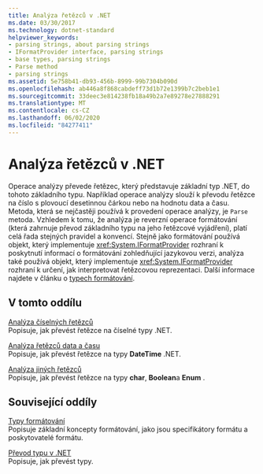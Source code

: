 ```yaml
---
title: Analýza řetězců v .NET
ms.date: 03/30/2017
ms.technology: dotnet-standard
helpviewer_keywords:
- parsing strings, about parsing strings
- IFormatProvider interface, parsing strings
- base types, parsing strings
- Parse method
- parsing strings
ms.assetid: 5e758b41-db93-456b-8999-99b7304b090d
ms.openlocfilehash: ab446a8f868cabdeff73d1b72e1399b7c2beb1e1
ms.sourcegitcommit: 33deec3e814238fb18a49b2a7e89278e27888291
ms.translationtype: MT
ms.contentlocale: cs-CZ
ms.lasthandoff: 06/02/2020
ms.locfileid: "84277411"
---
```

# <a name="parsing-strings-in-net"></a>Analýza řetězců v .NET
Operace analýzy převede řetězec, který představuje základní typ .NET, do tohoto základního typu. Například operace analýzy slouží k převodu řetězce na číslo s plovoucí desetinnou čárkou nebo na hodnotu data a času. Metoda, která se nejčastěji používá k provedení operace analýzy, je `Parse` metoda. Vzhledem k tomu, že analýza je reverzní operace formátování (která zahrnuje převod základního typu na jeho řetězcové vyjádření), platí celá řada stejných pravidel a konvencí. Stejně jako formátování používá objekt, který implementuje <xref:System.IFormatProvider> rozhraní k poskytnutí informací o formátování zohledňující jazykovou verzi, analýza také používá objekt, který implementuje <xref:System.IFormatProvider> rozhraní k určení, jak interpretovat řetězcovou reprezentaci. Další informace najdete v článku o [typech formátování](formatting-types.md).  
  
## <a name="in-this-section"></a>V tomto oddílu  
 [Analýza číselných řetězců](parsing-numeric.md)  
 Popisuje, jak převést řetězce na číselné typy .NET.  
  
 [Analýza řetězců data a času](parsing-datetime.md)  
 Popisuje, jak převést řetězce na typy **DateTime** .NET.  
  
 [Analýza jiných řetězců](parsing-other.md)  
 Popisuje, jak převést řetězce na typy **char**, **Boolean**a **Enum** .  
  
## <a name="related-sections"></a>Související oddíly  
 [Typy formátování](formatting-types.md)  
 Popisuje základní koncepty formátování, jako jsou specifikátory formátu a poskytovatelé formátu.  
  
 [Převod typu v .NET](type-conversion.md)  
 Popisuje, jak převést typy.
